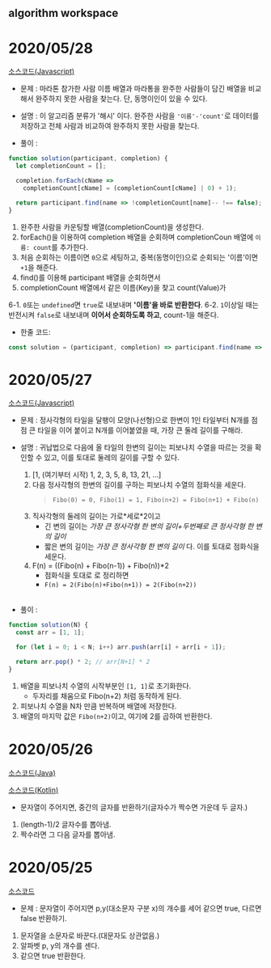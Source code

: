 ## algorithm workspace

# 2020/05/28
[소스코드(Javascript)](./2020-05-28/solution.js)
- 문제 : 마라톤 참가한 사람 이름 배열과 마라통을 완주한 사람들이 담긴 배열을 비교해서 완주하지 못한 사람을 찾는다. 단, 동명이인이 있을 수 있다.

- 설명 : 이 알고리즘 분류가 '해시' 이다. 완주한 사람을 `'이름'-'count'`로 데이터를 저장하고 전체 사람과 비교하여 완주하지 못한 사람을 찾는다.

- 풀이 :  
```javascript
function solution(participant, completion) {  
  let completionCount = [];

  completion.forEach(cName =>
    completionCount[cName] = (completionCount[cName] | 0) + 1);

  return participant.find(name => !completionCount[name]-- !== false);
}
```  
1. 완주한 사람을 카운팅할 배열(completionCount)을 생성한다.
2. forEach()을 이용하여 completion 배열을 순회하며 completionCoun 배열에 `이름: count`를 추가한다.
3. 처음 순회하는 이름이면 `0`으로 세팅하고, 중복(동명이인)으로 순회되는 '이름'이면 `+1`을 해준다.
4. find()를 이용해 participant 배열을 순회하면서 
5. completionCount 배열에서 같은 이름(Key)을 찾고 count(Value)가

6-1. `0`또는 `undefined`면 `true`로 내보내며 __'이름'을 바로 반환한다__.
6-2. `1`이상일 때는 반전시켜 `false`로 내보내며 __이어서 순회하도록 하고__, count-1을 해준다.

- 한줄 코드:
```javascript
const solution = (participant, completion) => participant.find(name => !completion[name]-- !== false, completion.forEach(cName => completion[cName] = (completion[cName] | 0) + 1));
```  


# 2020/05/27

[소스코드(Javascript)](./tileOrnament/tileOrnament.js)

- 문제 : 정사각형의 타일을 달팽이 모양(나선형)으로 한변이 1인 타일부터 N개를 점점 큰 타일을 이어 붙이고 N개를 이어붙였을 때, 가장 큰 둘레 길이를 구해라.
  <br>
- 설명 : 귀납법으로 다음에 올 타일의 한변의 길이는 피보나치 수열을 따르는 것을 확인할 수 있고, 이를 토대로 둘레의 길이를 구할 수 있다.

  1.  [1, (여기부터 시작) 1, 2, 3, 5, 8, 13, 21, …]
  2.  다음 정사각형의 한변의 길이를 구하는 피보나치 수열의 점화식을 세운다.
      > `Fibo(0) = 0, Fibo(1) = 1, Fibo(n+2) = Fibo(n+1) + Fibo(n)`
  3.  직사각형의 둘레의 길이는 가로\*세로\*2이고
      - 긴 변의 길이는 _가장 큰 정사각형 한 변의 길이+두번째로 큰 정사각형 한 변의 길이_
      - 짧은 변의 길이는 _가장 큰 정사각형 한 변의 길이_ 다. 이를 토대로 점화식을 세운다.
  4.  F(n) = ((Fibo(n) + Fibo(n-1)) + Fibo(n))\*2
      - 점화식을 토대로 로 정리하면
      - `F(n) = 2(Fibo(n)+Fibo(n+1)) = 2(Fibo(n+2))`

    <br>

- 풀이 :

```javascript
function solution(N) {
  const arr = [1, 1];

  for (let i = 0; i < N; i++) arr.push(arr[i] + arr[i + 1]);

  return arr.pop() * 2; // arr[N+1] * 2
}
```

1. 배열을 피보나치 수열의 시작부분인 `[1, 1]`로 초기화한다.
   - 두자리를 채움으로 Fibo(n+2) 처럼 동작하게 된다.
2. 피보나치 수열을 N차 만큼 반복하며 배열에 저장한다.
3. 배열의 마지막 값은 `Fibo(n+2)`이고, 여기에 2를 곱하여 반환한다.

# 2020/05/26

[소스코드(Java)](./GetMidCharacter/src/GetMidCharacter.java)

[소스코드(Kotlin)](./GetMidCharacter/src/getMidCharacter.kt)

- 문자열이 주어지면, 중간의 글자를 반환하기(글자수가 짝수면 가운데 두 글자.)

1. (length-1)/2 글자수를 뽑아냄.
2. 짝수라면 그 다음 글자를 뽑아냄.

# 2020/05/25

[소스코드](./pAndYCounter/src/PAndYCounter.java)

- 문제 : 문자열이 주어지면 p,y(대소문자 구분 x)의 개수를 세어 같으면 true, 다르면 false 반환하기.

1. 문자열을 소문자로 바꾼다.(대문자도 상관없음.)
2. 알파벳 p, y의 개수를 센다.
3. 같으면 true 반환한다.

